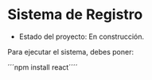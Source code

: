 <h1> Sistema de Registro </h1>

- Estado del proyecto: En construcción.

Para ejecutar el sistema, debes poner:

´´´npm install react´´´´

